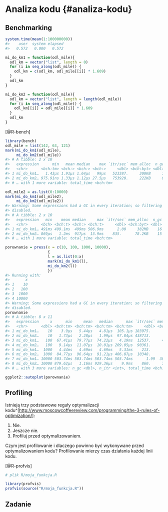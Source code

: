 
# Analiza kodu {#analiza-kodu}

## Benchmarking

<!-- system.time -->


```r
system.time(mean(1:100000000))
#>    user  system elapsed 
#>   0.572   0.000   0.572
```


```r
mi_do_km1 = function(odl_mile){
  odl_km = vector("list", length = 0)
  for (i in seq_along(odl_mile)) {
    odl_km = c(odl_km, odl_mile[[i]] * 1.609)
  }
  odl_km
}
```


```r
mi_do_km2 = function(odl_mile){
  odl_km = vector("list", length = length(odl_mile))
  for (i in seq_along(odl_mile)) {
    odl_km[[i]] = odl_mile[[i]] * 1.609
  }
  odl_km
}
```

[@R-bench]


```r
library(bench)
odl_mile = list(142, 63, 121)
mark(mi_do_km1(odl_mile),
     mi_do_km2(odl_mile))
#> # A tibble: 2 x 10
#>   expression      min   mean median    max `itr/sec` mem_alloc  n_gc n_itr
#>   <chr>      <bch:tm> <bch:> <bch:> <bch:>     <dbl> <bch:byt> <dbl> <int>
#> 1 mi_do_km1…   1.43µs 1.91µs 1.64µs   99µs   523387.     300KB     1  9999
#> 2 mi_do_km2… 975.91ns 1.33µs 1.12µs 27.5µs   753920.     222KB     0 10000
#> # … with 1 more variable: total_time <bch:tm>
```


```r
odl_mile2 = as.list(0:10000)
mark(mi_do_km1(odl_mile2),
     mi_do_km2(odl_mile2))
#> Warning: Some expressions had a GC in every iteration; so filtering is
#> disabled.
#> # A tibble: 2 x 10
#>   expression   min    mean median     max `itr/sec` mem_alloc  n_gc n_itr
#>   <chr>      <bch> <bch:t> <bch:> <bch:t>     <dbl> <bch:byt> <dbl> <int>
#> 1 mi_do_km1… 491ms 499.1ms  499ms 506.9ms      2.00     382MB    16     2
#> 2 mi_do_km2… 869µs   1.2ms  917µs  13.9ms    835.      78.2KB    15   418
#> # … with 1 more variable: total_time <bch:tm>
```


```r
porownanie = press(x = c(10, 100, 1000, 10000),
                   {
                   l = as.list(0:x)
                   mark(mi_do_km1(l),
                   mi_do_km2(l))
                   })
#> Running with:
#>       x
#> 1    10
#> 2   100
#> 3  1000
#> 4 10000
#> Warning: Some expressions had a GC in every iteration; so filtering is
#> disabled.
porownanie
#> # A tibble: 8 x 11
#>   expression     x      min     mean   median      max `itr/sec` mem_alloc
#>   <chr>      <dbl> <bch:tm> <bch:tm> <bch:tm> <bch:tm>     <dbl> <bch:byt>
#> 1 mi_do_km1…    10    3.9µs   5.44µs   4.81µs  105.1µs 183975.          0B
#> 2 mi_do_km2…    10   1.73µs   2.28µs   1.99µs  97.84µs 438713.          0B
#> 3 mi_do_km1…   100  67.41µs  79.77µs  74.22µs   4.19ms  12537.     43.16KB
#> 4 mi_do_km2…   100   9.14µs  11.07µs  10.01µs 209.05µs  90361.        856B
#> 5 mi_do_km1…  1000   4.44ms   4.69ms   4.69ms   5.31ms    213.      3.87MB
#> 6 mi_do_km2…  1000  84.77µs  96.64µs  91.21µs 406.87µs  10348.      7.87KB
#> 7 mi_do_km1… 10000 503.74ms 503.74ms 503.74ms 503.74ms      1.99  382.04MB
#> 8 mi_do_km2… 10000 879.62µs   1.16ms 929.36µs    9.9ms    860.     78.18KB
#> # … with 3 more variables: n_gc <dbl>, n_itr <int>, total_time <bch:tm>
```


```r
ggplot2::autoplot(porownanie)
```


## Profiling

Istnieją trzy podstawowe reguły optymalizacji kodu^[http://www.moscowcoffeereview.com/programming/the-3-rules-of-optimization/]:

1. Nie.
2. Jeszcze nie.
3. Profiluj przed optymalizowaniem.

Czym jest profilowanie i dlaczego powinno być wykonywane przed optymalizowaniem kodu?
Profilowanie mierzy czas działania każdej linii kodu.

[@R-profvis]


```r
# plik R/moja_funkcja.R
```


```r
library(profvis)
profvis(source("R/moja_funkcja.R"))
```


<!-- profiling -->
<!-- https://r-prof.github.io/jointprof/articles/proposal.html -->

<!--  Wektoryzacja kodu -->
<!-- vectorized vs not-vectorized -->
<!-- https://rstudio-education.github.io/hopr/speed.html -->

## Zadanie
